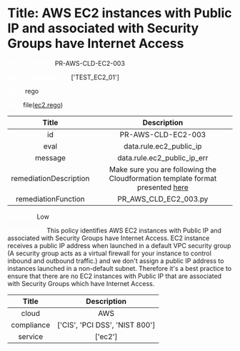 



# Title: AWS EC2 instances with Public IP and associated with Security Groups have Internet Access


***<font color="white">Master Test Id:</font>*** PR-AWS-CLD-EC2-003

***<font color="white">Master Snapshot Id:</font>*** ['TEST_EC2_01']

***<font color="white">type:</font>*** rego

***<font color="white">rule:</font>*** file([ec2.rego])  
  
  
  
  

|Title|Description|
| :---: | :---: |
|id|PR-AWS-CLD-EC2-003|
|eval|data.rule.ec2_public_ip|
|message|data.rule.ec2_public_ip_err|
|remediationDescription|Make sure you are following the Cloudformation template format presented <a href='https://docs.aws.amazon.com/AWSCloudFormation/latest/UserGuide/aws-properties-ec2-instance.html' target='_blank'>here</a>|
|remediationFunction|PR_AWS_CLD_EC2_003.py|


***<font color="white">Severity:</font>*** Low

***<font color="white">Description:</font>*** This policy identifies AWS EC2 instances with Public IP and associated with Security Groups have Internet Access. EC2 instance receives a public IP address when launched in a default VPC security group (A security group acts as a virtual firewall for your instance to control inbound and outbound traffic.) and we don't assign a public IP address to instances launched in a non-default subnet. Therefore it's a best practice to ensure that there are no EC2 instances with Public IP that are associated with Security Groups which have Internet Access.  
  
  

|Title|Description|
| :---: | :---: |
|cloud|AWS|
|compliance|['CIS', 'PCI DSS', 'NIST 800']|
|service|['ec2']|



[ec2.rego]: https://github.com/prancer-io/prancer-compliance-test/tree/master/aws/cloud/ec2.rego
